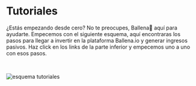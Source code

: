# Tutoriales

¿Estás empezando desde cero?  No te preocupes, Ballena🐋 aquí para ayudarte. Empecemos con el siguiente esquema, aquí encontraras los pasos para llegar a invertir en la plataforma Ballena.io y generar ingresos pasivos. Haz click en los links de la parte inferior y empecemos uno a uno con esos pasos.

​

![esquema tutoriales](https://user-images.githubusercontent.com/79335891/108766641-b38d8b80-7555-11eb-8b35-98f5e0faf0b8.png)
​


